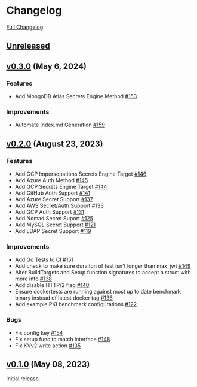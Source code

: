 # Changelog

[Full Changelog](https://github.com/hashicorp/vault-benchmark/compare/v0.1.0...HEAD)

## [Unreleased](https://github.com/hashicorp/vault-benchmark/tree/HEAD)

## [v0.3.0](https://github.com/hashicorp/vault-benchmark/tree/v0.3.0) (May 6, 2024)

### Features

- Add MongoDB Atlas Secrets Engine Method [\#153](https://github.com/hashicorp/vault-benchmark/pull/153)

### Improvements

- Automate Index.md Generation [\#159](https://github.com/hashicorp/vault-benchmark/pull/159)

## [v0.2.0](https://github.com/hashicorp/vault-benchmark/tree/v0.2.0) (August 23, 2023)

### Features

- Add GCP Impersonations Secrets Engine Target [\#146](https://github.com/hashicorp/vault-benchmark/pull/146)
- Add Azure Auth Method [\#145](https://github.com/hashicorp/vault-benchmark/pull/145)
- Add GCP Secrets Engine Target [\#144](https://github.com/hashicorp/vault-benchmark/pull/144)
- Add GitHub Auth Support [\#141](https://github.com/hashicorp/vault-benchmark/pull/141)
- Add Azure Secret Support [\#137](https://github.com/hashicorp/vault-benchmark/pull/137)
- Add AWS Secret/Auth Support [\#133](https://github.com/hashicorp/vault-benchmark/pull/133)
- Add GCP Auth Support [\#131](https://github.com/hashicorp/vault-benchmark/pull/131)
- Add Nomad Secret Suport [\#125](https://github.com/hashicorp/vault-benchmark/pull/125)
- Add MySQL Secret Support [\#121](https://github.com/hashicorp/vault-benchmark/pull/121)
- Add LDAP Secret Support [\#119](https://github.com/hashicorp/vault-benchmark/pull/119)

### Improvements

- Add Go Tests to CI [\#151](https://github.com/hashicorp/vault-benchmark/pull/151)
- Add check to make sure duraiton of test isn't longer than max_jwt [\#149](https://github.com/hashicorp/vault-benchmark/pull/149)
- Alter BuildTargets and Setup function signatures to accept a struct with more info [\#138](https://github.com/hashicorp/vault-benchmark/pull/138)
- Add disable HTTP/2 flag [\#140](https://github.com/hashicorp/vault-benchmark/pull/140)
- Ensure dockertests are running against most up to date benchmark binary instead of latest docker tag [\#136](https://github.com/hashicorp/vault-benchmark/pull/136)
- Add example PKI benchmark configurations [\#122](https://github.com/hashicorp/vault-benchmark/pull/122)

### Bugs

- Fix config key [\#154](https://github.com/hashicorp/vault-benchmark/pull/154)
- Fix setup func to match interface [\#148](https://github.com/hashicorp/vault-benchmark/pull/148)
- Fix KVv2 write action [\#135](https://github.com/hashicorp/vault-benchmark/pull/135)

## [v0.1.0](https://github.com/hashicorp/vault-benchmark/tree/v0.1.0) (May 08, 2023)

Initial release.
